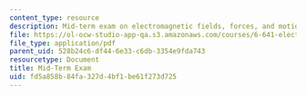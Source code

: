 ```yaml
---
content_type: resource
description: Mid-term exam on electromagnetic fields, forces, and motion.
file: https://ol-ocw-studio-app-qa.s3.amazonaws.com/courses/6-641-electromagnetic-fields-forces-and-motion-spring-2009/fd5a858b84fa327d4bf1be61f273d725_MIT6_641s09_quiz2009.pdf
file_type: application/pdf
parent_uid: 528b24c6-df44-6e33-c6db-3354e9fda743
resourcetype: Document
title: Mid-Term Exam
uid: fd5a858b-84fa-327d-4bf1-be61f273d725
---
```

